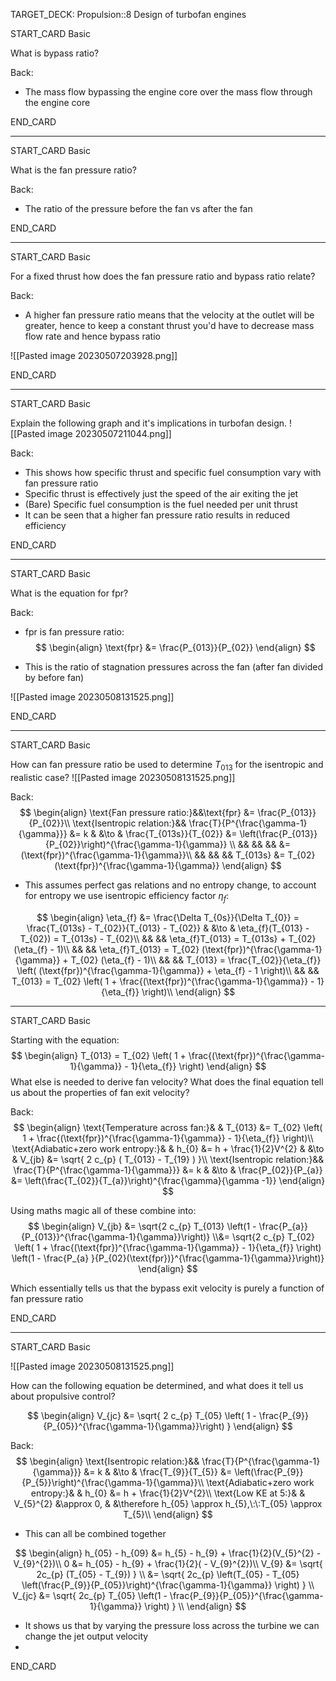 TARGET_DECK: Propulsion::8 Design of turbofan engines



START_CARD
Basic

What is bypass ratio?

Back: 
- The mass flow bypassing the engine core over the mass flow through the engine core

END_CARD


--------

START_CARD
Basic

What is the fan pressure ratio?

Back: 
- The ratio of the pressure before the fan vs after the fan

END_CARD


--------

START_CARD
Basic

For a fixed thrust how does the fan pressure ratio and bypass ratio relate?

Back: 
- A higher fan pressure ratio means that the velocity at the outlet will be greater, hence to keep a constant thrust you'd have to decrease mass flow rate and hence bypass ratio
  
![[Pasted image 20230507203928.png]]

END_CARD



--------

START_CARD
Basic

Explain the following graph and it's implications in turbofan design. 
![[Pasted image 20230507211044.png]]

Back: 
- This shows how specific thrust and specific fuel consumption vary with fan pressure ratio
- Specific thrust is effectively just the speed of the air exiting the jet
- (Bare) Specific fuel consumption is the fuel needed per unit thrust
- It can be seen that a higher fan pressure ratio results in reduced efficiency

END_CARD


--------

START_CARD
Basic

What is the equation for fpr?

Back: 
- fpr is fan pressure ratio:
$$ \begin{align}
\text{fpr} &= \frac{P_{013}}{P_{02}}
\end{align} $$

- This is the ratio of stagnation pressures across the fan (after fan divided by before fan)

![[Pasted image 20230508131525.png]]

END_CARD


--------

START_CARD
Basic

How can fan pressure ratio be used to determine $T_{013}$ for the isentropic and realistic case?
![[Pasted image 20230508131525.png]]

Back: 
$$ \begin{align}
\text{Fan pressure ratio:}&&\text{fpr} &= \frac{P_{013}}{P_{02}}\\
\text{Isentropic relation:}&& \frac{T}{P^{\frac{\gamma-1}{\gamma}}} &= k & &\to & \frac{T_{013s}}{T_{02}} &= \left(\frac{P_{013}}{P_{02}}\right)^{\frac{\gamma-1}{\gamma}} \\
&& && && &= (\text{fpr})^{\frac{\gamma-1}{\gamma}}\\
&& && && T_{013s} &= T_{02} (\text{fpr})^{\frac{\gamma-1}{\gamma}}
\end{align} $$
- This assumes perfect gas relations and no entropy change, to account for entropy we use isentropic efficiency factor $\eta_{f}$:

$$ \begin{align}
\eta_{f} &= \frac{\Delta T_{0s}}{\Delta T_{0}} = \frac{T_{013s} - T_{02}}{T_{013} - T_{02}} & &\to & \eta_{f}(T_{013} - T_{02}) = T_{013s} - T_{02}\\
&& && \eta_{f}T_{013} = T_{013s} + T_{02} (\eta_{f} - 1)\\
&& && \eta_{f}T_{013} = T_{02} (\text{fpr})^{\frac{\gamma-1}{\gamma}} + T_{02} (\eta_{f} - 1)\\
&& && T_{013} = \frac{T_{02}}{\eta_{f}} \left( (\text{fpr})^{\frac{\gamma-1}{\gamma}} + \eta_{f} - 1 \right)\\
&& && T_{013} = T_{02} \left( 1 + \frac{(\text{fpr})^{\frac{\gamma-1}{\gamma}} - 1}{\eta_{f}} \right)\\
\end{align} $$


--------

START_CARD
Basic

Starting with the equation:
$$ \begin{align}
T_{013} = T_{02} \left( 1 + \frac{(\text{fpr})^{\frac{\gamma-1}{\gamma}} - 1}{\eta_{f}} \right)
\end{align} $$
What else is needed to derive fan velocity? What does the final equation tell us about the properties of fan exit velocity?

Back: 
$$ \begin{align}
\text{Temperature across fan:}& & T_{013} &= T_{02} \left( 1 + \frac{(\text{fpr})^{\frac{\gamma-1}{\gamma}} - 1}{\eta_{f}} \right)\\
\text{Adiabatic+zero work entropy:}& & h_{0} &= h + \frac{1}{2}V^{2} & &\to & V_{jb} &= \sqrt{ 2 c_{p} ( T_{013} - T_{19} ) }\\
\text{Isentropic relation:}&& \frac{T}{P^{\frac{\gamma-1}{\gamma}}} &= k & &\to & \frac{P_{02}}{P_{a}} &= \left(\frac{T_{02}}{T_{a}}\right)^{\frac{\gamma}{\gamma -1}}
\end{align} $$

Using maths magic all of these combine into:
$$ \begin{align}
V_{jb} &= \sqrt{2 c_{p} T_{013} \left(1 - \frac{P_{a}}{P_{013}}^{\frac{\gamma-1}{\gamma}}\right)} \\&= \sqrt{2 c_{p} T_{02} \left( 1 + \frac{(\text{fpr})^{\frac{\gamma-1}{\gamma}} - 1}{\eta_{f}} \right) \left(1 - \frac{P_{a} }{P_{02}(\text{fpr})}^{\frac{\gamma-1}{\gamma}}\right)}
\end{align} $$

Which essentially tells us that the bypass exit velocity is purely a function of fan pressure ratio

END_CARD


--------

START_CARD
Basic

![[Pasted image 20230508131525.png]]

How can the following equation be determined, and what does it tell us about propulsive control?

$$ \begin{align}
V_{jc} &= \sqrt{ 2 c_{p} T_{05} \left( 1 - \frac{P_{9}}{P_{05}}^{\frac{\gamma-1}{\gamma}}\right) }
\end{align} $$

Back: 
$$ \begin{align}
\text{Isentropic relation:}&& \frac{T}{P^{\frac{\gamma-1}{\gamma}}} &= k & &\to & \frac{T_{9}}{T_{5}} &= \left(\frac{P_{9}}{P_{5}}\right)^{\frac{\gamma-1}{\gamma}}\\
\text{Adiabatic+zero work entropy:}& & h_{0} &= h + \frac{1}{2}V^{2}\\
\text{Low KE at 5:}& & V_{5}^{2} &\approx 0, & &\therefore h_{05} \approx h_{5},\:\:T_{05} \approx T_{5}\\
\end{align} $$
- This can all be combined together

$$ \begin{align}
h_{05} - h_{09} &= h_{5} - h_{9} + \frac{1}{2}(V_{5}^{2} - V_{9}^{2})\\
0 &= h_{05} - h_{9} + \frac{1}{2}( - V_{9}^{2})\\
V_{9} &= \sqrt{ 2c_{p} (T_{05} - T_{9}) } \\
 &= \sqrt{ 2c_{p} \left(T_{05} - T_{05} \left(\frac{P_{9}}{P_{05}}\right)^{\frac{\gamma-1}{\gamma}} \right) } \\
V_{jc} &= \sqrt{ 2c_{p} T_{05} \left(1 - \frac{P_{9}}{P_{05}}^{\frac{\gamma-1}{\gamma}} \right) } \\
\end{align} $$
- It shows us that by varying the pressure loss across the turbine we can change the jet output velocity
- 


END_CARD




